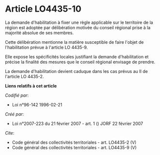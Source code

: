 # Article LO4435-10

La demande d'habilitation à fixer une règle applicable sur le territoire de la région est adoptée par délibération motivée du
conseil régional prise à la majorité absolue de ses membres. 

Cette délibération mentionne la matière susceptible de faire l'objet de l'habilitation prévue à l'article LO 4435-9. 

Elle expose les spécificités locales justifiant la demande d'habilitation et précise la finalité des mesures que le conseil
régional envisage de prendre. 

La demande d'habilitation devient caduque dans les cas prévus au II de l'article LO 4435-2.

**Liens relatifs à cet article**

_Codifié par_:

  - Loi n°96-142 1996-02-21

_Créé par_:

  - Loi n°2007-223 du 21 février 2007 - art. 1 () JORF 22 février 2007

_Cite_:

  - Code général des collectivités territoriales - art. LO4435-2 (V)
  - Code général des collectivités territoriales - art. LO4435-9 (V)
